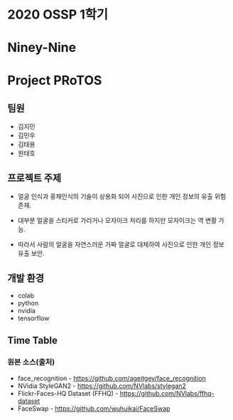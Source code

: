 # 2020 OSSP 1학기

# Niney-Nine

# Project PRoTOS
## 팀원
* 김지민
* 김민우
* 김태용
* 원태호

## 프로젝트 주제
- 얼굴 인식과 홍채인식의 기술이 상용화 되어 사진으로 인한 개인 정보의 유출 위험 존재.
- 대부분 얼굴을 스티커로 가리거나 모자이크 처리를 하지만 모자이크는 역 변활 가능.

- 따라서 사람의 얼굴을 자연스러운 가짜 얼굴로 대체하여 사진으로 인한 개인 정보 유출 보안.


## 개발 환경
- colab
- python
- nvidia
- tensorflow


## Time Table




### 원본 소스(출처)
- face_recognition - <https://github.com/ageitgey/face_recognition>
- NVidia StyleGAN2 - <https://github.com/NVlabs/stylegan2>
- Flickr-Faces-HQ Dataset (FFHQ) - <https://github.com/NVlabs/ffhq-dataset>
- FaceSwap - <https://github.com/wuhuikai/FaceSwap>


